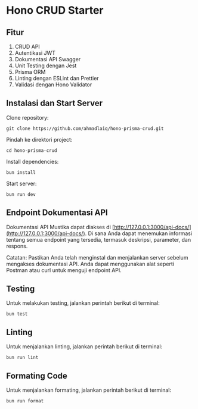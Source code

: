 # Hono CRUD Starter

## Fitur
1. CRUD API
2. Autentikasi JWT
3. Dokumentasi API Swagger
4. Unit Testing dengan Jest
5. Prisma ORM
6. Linting dengan ESLint dan Prettier
7. Validasi dengan Hono Validator

## Instalasi dan Start Server

Clone repository:

```
git clone https://github.com/ahmadlaiq/hono-prisma-crud.git
```

Pindah ke direktori project:

```
cd hono-prisma-crud
```

Install dependencies:

```
bun install
```

Start server:

```
bun run dev
```

## Endpoint Dokumentasi API

Dokumentasi API Mustika dapat diakses di [http://127.0.0.1:3000/api-docs/](http://127.0.0.1:3000/api-docs/).
Di sana Anda dapat menemukan informasi tentang semua endpoint yang tersedia, termasuk deskripsi, parameter, dan respons.

Catatan:
Pastikan Anda telah menginstal dan menjalankan server sebelum mengakses dokumentasi API.
Anda dapat menggunakan alat seperti Postman atau curl untuk menguji endpoint API.

## Testing

Untuk melakukan testing, jalankan perintah berikut di terminal:

```
bun test
```

## Linting
Untuk menjalankan linting, jalankan perintah berikut di terminal:

```
bun run lint
```

## Formating Code
Untuk menjalankan formating, jalankan perintah berikut di terminal:

```
bun run format
```

